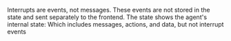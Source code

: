 Interrupts are events, not messages. These events are not stored in the state and sent separately to the frontend.
The state shows the agent's internal state: Which includes messages, actions, and data, but not interrupt events

